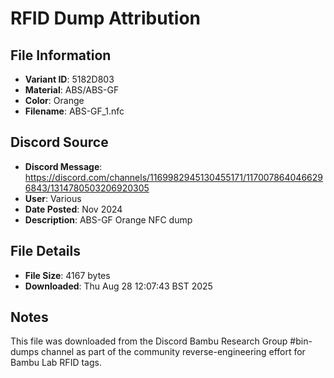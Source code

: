 # RFID Dump Attribution

## File Information
- **Variant ID**: 5182D803
- **Material**: ABS/ABS-GF
- **Color**: Orange
- **Filename**: ABS-GF_1.nfc

## Discord Source
- **Discord Message**: https://discord.com/channels/1169982945130455171/1170078640466296843/1314780503206920305
- **User**: Various
- **Date Posted**: Nov 2024
- **Description**: ABS-GF Orange NFC dump

## File Details
- **File Size**: 4167 bytes
- **Downloaded**: Thu Aug 28 12:07:43 BST 2025

## Notes
This file was downloaded from the Discord Bambu Research Group #bin-dumps channel as part of the community reverse-engineering effort for Bambu Lab RFID tags.
